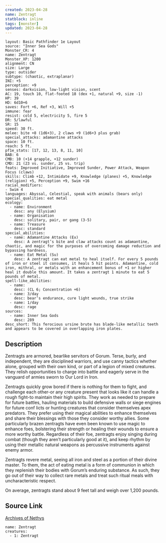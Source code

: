 ```yaml
---
created: 2023-04-28
name: Zentragt
statblock: inline
tags: [monster]
updated: 2023-04-28
---
```

```statblock
layout: Basic Pathfinder 1e Layout
source: "Inner Sea Gods"
Monster_CR: 4
name: Zentragt
Monster_XP: 1200
alignment: CN
size: Large
type: outsider
subtype: (chaotic, extraplanar)
INI: +5
perception: +9
senses: darkvision, low-light vision, scent
AC: 19, touch 10, flat-footed 18 (dex +1, natural +9, size -1)
HP: 39
HD: 6d10+6
saves: Fort +6, Ref +3, Will +5
immune: fear
resist: cold 5, electricity 5, fire 5
DR: 5/lawful
SR: 15
speed: 30 ft.
melee: bite +8 (1d6+3), 2 claws +9 (1d6+3 plus grab)
special_attacks: adamantine attacks
space: 10 ft.
reach: 5 ft.
pf1e_stats: [17, 12, 13, 8, 11, 10]
BAB: 6
CMB: 10 (+14 grapple, +12 sunder)
CMD: 21 (23 vs. sunder, 25 vs. trip)
feats: Improved Initiative, Improved Sunder, Power Attack, Weapon Focus (claws)
skills: Climb +12, Intimidate +9, Knowledge (planes) +5, Knowledge (religion) +5, Perception +9, Swim +16
racial_modifiers:
- Swim 4
languages: Abyssal, Celestial, speak with animals (bears only)
special_qualities: eat metal
ecology:
  - name: Environment
    desc: any (Elysium)
  - name: Organisation
    desc: solitary, pair, or gang (3-5)
  - name: Treasure
    desc: standard
special_abilities:
  - name: Adamantine Attacks (Ex)
    desc: A zentragt’s bite and claw attacks count as adamantine, chaotic, and magic for the purposes of overcoming damage reduction and bypassing hardness.
  - name: Eat Metal (Su)
    desc: A zentragt can eat metal to heal itself. For every 5 pounds of iron or steel it consumes, it heals 5 hit points. Adamantine, cold iron, mithral, or metals with an enhancement bonus of +1 or higher heal it double this amount. It takes a zentragt 1 minute to eat 5 pounds of metal.
spell-like_abilities:
  - name:
    desc: (CL 6; Concentration +6)
  - name: 3/day
    desc: bear’s endurance, cure light wounds, true strike
  - name: 1/day
    desc: rage
sources:
  - name: Inner Sea Gods
    desc: 289
desc_short: This ferocious ursine brute has blade-like metallic teeth and appears to be covered in overlapping iron plates.
```
## Description
Zentragts are armored, bearlike servitors of Gorum. Terse, burly, and independent, they are disciplined warriors, and use canny tactics whether alone, grouped with their own kind, or part of a legion of mixed creatures. They relish opportunities to charge into battle and eagerly serve in the vanguard of armies sworn to Our Lord in Iron.

Zentragts quickly grow bored if there is nothing for them to fight, and challenge each other-or any creature present that looks like it can handle a rough fight-to maintain their high spirits. They work as needed to prepare for future battles, hauling materials to build defensive walls or siege engines for future conf licts or hunting creatures that consider themselves apex predators. They prefer using their magical abilities to enhance themselves and share their blessings with those they consider worthy allies. Some particularly brazen zentragts have even been known to use magic to enhance foes, bolstering their strength or healing their wounds to ensure a more worthy battle. Regardless of their foe, zentragts enjoy singing during combat (though they aren’t particularly good at it), and keep rhythm by using their metallic natural weapons as percussive instruments against enemy armor.

Zentragts revere metal, seeing all iron and steel as a portion of their divine master. To them, the act of eating metal is a form of communion in which they replenish their bodies with Gorum’s enduring substance. As such, they go out of their way to collect rare metals and treat such ritual meals with uncharacteristic respect.

On average, zentragts stand about 9 feet tall and weigh over 1,200 pounds.
## Source Link
[Archives of Nethys](https://aonprd.com/MonsterDisplay.aspx?ItemName=Zentragt)
```encounter-table
name: Zentragt
creatures:
  - 1: Zentragt
```
